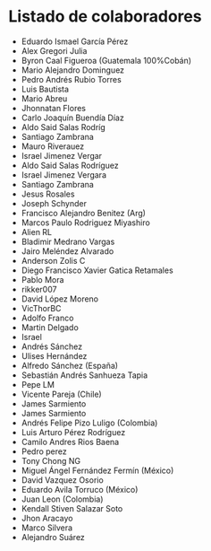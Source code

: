 # Listado de colaboradores

- Eduardo Ismael García Pérez
- Alex Gregori Julia
- Byron Caal Figueroa (Guatemala 100%Cobán)
- Mario Alejandro Dominguez
- Pedro Andrés Rubio Torres
- Luis Bautista
- Mario Abreu
- Jhonnatan Flores
- Carlo Joaquín Buendía Díaz
- Aldo Said Salas Rodríg
- Santiago Zambrana
- Mauro Riverauez
- Israel Jimenez Vergar
- Aldo Said Salas Rodríguez
- Israel Jimenez Vergara
- Santiago Zambrana
- Jesus Rosales
- Joseph Schynder
- Francisco Alejandro Benitez (Arg)
- Marcos Paulo Rodriguez Miyashiro
- Alien RL
- Bladimir Medrano Vargas
- Jairo Meléndez Alvarado
- Anderson Zolis C
- Diego Francisco Xavier Gatica Retamales
- Pablo Mora
- rikker007
- David López Moreno
- VicThorBC
- Adolfo Franco
- Martin Delgado
- Israel
- Andrés Sánchez
- Ulises Hernández
- Alfredo Sánchez (España)
- Sebastián Andrés Sanhueza Tapia
- Pepe LM
- Vicente Pareja (Chile)
- James Sarmiento
- James Sarmiento
- Andrés Felipe Pizo Luligo (Colombia)
- Luis Arturo Pérez Rodríguez
- Camilo Andres Rios Baena
- Pedro perez
- Tony Chong NG
- Miguel Ángel Fernández Fermín (México)
- David Vazquez Osorio
- Eduardo Avila Torruco (México)
- Juan Leon (Colombia)
- Kendall Stiven Salazar Soto
- Jhon Aracayo
- Marco Silvera
- Alejandro Suárez